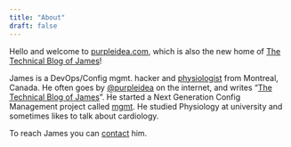 ```yaml
---
title: "About"
draft: false
---
```


Hello and welcome to [purpleidea.com](https://purpleidea.com/), which is also
the new home of [The Technical Blog of James](/blog/)!

James is a DevOps/Config mgmt. hacker and [physiologist](https://en.wikipedia.org/wiki/Physiology) from Montreal, Canada.
He often goes by [@purpleidea](https://twitter.com/purpleidea) on the internet, and writes “[The Technical Blog of James](https://purpleidea.com/blog/)”.
He started a Next Generation Config Management project called [mgmt](https://github.com/purpleidea/mgmt/).
He studied Physiology at university and sometimes likes to talk about cardiology.

To reach James you can [contact](/contact/) him.
